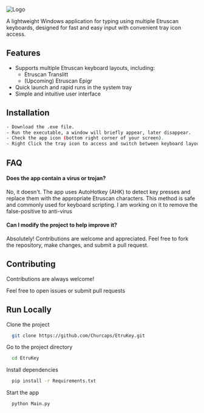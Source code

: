 
![Logo](https://i.ibb.co/BV27CLZr/FullIcon.png)

A lightweight Windows application for typing using multiple Etruscan keyboards, designed for fast and easy input with convenient tray icon access.
## Features

- Supports multiple Etruscan keyboard layouts, including:
    - Etruscan Translitt
    - (Upcoming) Etruscan Epigr
- Quick launch and rapid runs in the system tray
- Simple and intuitive user interface


## Installation

```bash
- Download the .exe file.
- Run the executable, a window will briefly appear, later disappear.
- Check the app icon (bottom right corner of your screen).
- Right Click the tray icon to access and switch between keyboard layouts.
```

## FAQ

#### Does the app contain a virus or trojan?

No, it doesn't. The app uses AutoHotkey (AHK) to detect key presses and replace them with the appropriate Etruscan characters. This method is safe and commonly used for keyboard scripting. I am working on it to remove the false-positive to anti-virus 

#### Can I modify the project to help improve it?

Absolutely! Contributions are welcome and appreciated. Feel free to fork the repository, make changes, and submit a pull request.

## Contributing

Contributions are always welcome!

Feel free to open issues or submit pull requests

## Run Locally

Clone the project

```bash
  git clone https://github.com/Churcaps/EtruKey.git
```

Go to the project directory

```bash
  cd EtruKey
```

Install dependencies

```bash
  pip install -r Requirements.txt
```

Start the app

```bash
  python Main.py
```

